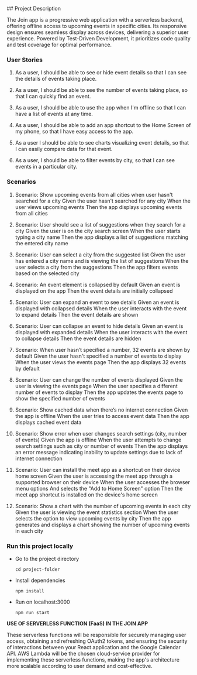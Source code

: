 
﻿## Project Description

The Join app is a progressive web application with a serverless backend,
offering offline access to upcoming events in specific cities. Its responsive design
ensures seamless display across devices, delivering a superior user experience.
Powered by Test-Driven Development, it prioritizes code quality and test coverage for optimal performance.

### User Stories

1. As a user, I should be able to see or hide event details so that I can see the details of events taking place.

2. As a user, I should be able to see the number of events taking place, so that I can quickly find an event.

3. As a user, I should be able to use the app when I'm offline so that I can have a list of events at any time. 

4. As a user, I should be able to add an app shortcut to the Home Screen of my phone, so that I have easy access to the app.

5. As a user I should be able to see charts visualizing event details, so that I can easily compare data for that event. 

6. As a user, I should be able to filter events by city, so that I can see events in a particular city.


### Scenarios

1. Scenario: Show upcoming events from all cities when user hasn't searched for a city
    Given the user hasn't searched for any city
    When the user views upcoming events
    Then the app displays upcoming events from all cities

2. Scenario: User should see a list of suggestions when they search for a city
    Given the user is on the city search screen
    When the user starts typing a city name
    Then the app displays a list of suggestions matching the entered city name

3. Scenario: User can select a city from the suggested list
    Given the user has entered a city name and is viewing the list of suggestions
    When the user selects a city from the suggestions
    Then the app filters events based on the selected city

4. Scenario: An event element is collapsed by default
    Given an event is displayed on the app
    Then the event details are initially collapsed

5. Scenario: User can expand an event to see details
    Given an event is displayed with collapsed details
    When the user interacts with the event to expand details
    Then the event details are shown

6. Scenario: User can collapse an event to hide details
    Given an event is displayed with expanded details
    When the user interacts with the event to collapse details
    Then the event details are hidden

7. Scenario: When user hasn’t specified a number, 32 events are shown by default
    Given the user hasn't specified a number of events to display
    When the user views the events page
    Then the app displays 32 events by default

8. Scenario: User can change the number of events displayed
    Given the user is viewing the events page
    When the user specifies a different number of events to display
    Then the app updates the events page to show the specified number of events

9. Scenario: Show cached data when there’s no internet connection
    Given the app is offline
    When the user tries to access event data
    Then the app displays cached event data

10. Scenario: Show error when user changes search settings (city, number of events)
    Given the app is offline
    When the user attempts to change search settings such as city or number of events
    Then the app displays an error message indicating inability to update settings due to lack of internet connection
11. Scenario: User can install the meet app as a shortcut on their device home screen
    Given the user is accessing the meet app through a supported browser on their device
    When the user accesses the browser menu options
    And selects the "Add to Home Screen" option
    Then the meet app shortcut is installed on the device's home screen
12. Scenario: Show a chart with the number of upcoming events in each city
    Given the user is viewing the event statistics section
    When the user selects the option to view upcoming events by city
    Then the app generates and displays a chart showing the number of upcoming events in each city



### Run this project locally
- Go to the project directory

      cd project-folder

- Install dependencies

      npm install

- Run on localhost:3000

      npm run start

**USE OF SERVERLESS FUNCTION (FaaS) IN THE JOIN APP**

These serverless functions will be responsible for securely managing user access, obtaining and refreshing OAuth2 tokens, and ensuring the security of interactions between your React application and the Google Calendar API.
AWS Lambda will be the chosen cloud-service provider for implementing these serverless functions, making the app's architecture more scalable according to user demand and cost-effective.
